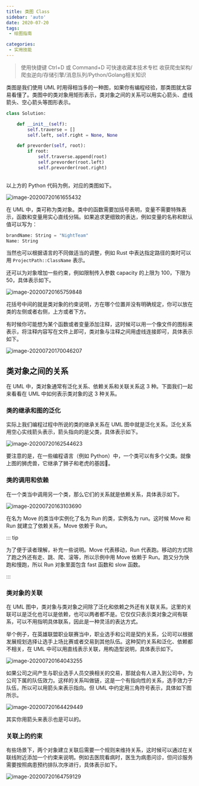 ```yaml
---
title: 类图 Class
sidebar: 'auto'
date: 2020-07-20
tags:
 - 绘图指南

categories:
 - 实用技能
---
```


> 使用快捷键 Ctrl+D 或 Command+D 可快速收藏本技术专栏 收获爬虫架构/爬虫逆向/存储引擎/消息队列/Python/Golang相关知识


类图是我们使用 UML 时用得相当多的一种图，如果你有编程经验，那类图就太容易看懂了。类图中的类对象用矩形表示，类对象之间的关系可以用实心箭头、虚线箭头、空心箭头等图形表示。

```python
class Solution:

    def __init__(self):
        self.traverse = []
        self.left, self.right = None, None

    def prevorder(self, root):
        if root:
            self.traverse.append(root)
            self.prevorder(root.left)
            self.prevorder(root.right)
    
```

以上方的 Python 代码为例，对应的类图如下。

![image-20200720161655432](https://img.weishidong.com/image-20200720161655432.png)

在 UML 中，类可称为类对象。类中的函数需要加括号表明，变量不需要特殊表示，函数和变量用实心直线分隔。如果追求更细致的表达，例如变量的名称和默认值可以写为：

```python
brandName: String = "NightTeam"
Name: String
```

当然也可以根据语言的不同做适当的调整，例如 Rust 中表达指定路径的类时可以用 `ProjectPath::ClassName` 表示。

还可以为对象增加一些约束，例如限制传入参数 capacity 的上限为 100，下限为 50，具体表示如下。

![image-20200720165759848](https://img.weishidong.com/image-20200720165759848.png)

花括号中间的就是类对象的约束说明，方在哪个位置并没有明确规定，你可以放在类的左侧或者右侧，上方或者下方。

有时候你可能想为某个函数或者变量添加注释，这时候可以用一个像文件的图标来表示，将注释内容写在文件上即可，类对象与注释之间用虚线连接即可，具体表示如下。

![image-20200720170046207](https://img.weishidong.com/image-20200720170046207.png)





## 类对象之间的关系

在 UML 中，类对象通常有泛化关系、依赖关系和关联关系这 3 种。下面我们一起来看看在 UML 中如何表示类对象的这 3 种关系。

### 类的继承和图的泛化

实际上我们编程过程中所说的类的继承关系在 UML 图中就是泛化关系。泛化关系用空心实线箭头表示，箭头指向的是父类，具体表示如下。

![image-20200720162544623](https://img.weishidong.com/image-20200720162544623.png)

要注意的是，在一些编程语言（例如 Python）中，一个类可以有多个父类。就像上图的狮虎兽，它继承了狮子和老虎的基因🧬。



### 类的调用和依赖

在一个类当中调用另一个类，那么它们的关系就是依赖关系，具体表示如下。

![image-20200720163103690](https://img.weishidong.com/image-20200720163103690.png)

在名为 Move 的类当中实例化了名为 Run 的类，实例名为 run。这时候 Move 和 Run 就建立了依赖关系，Move 依赖于 Run。

::: tip

为了便于读者理解，补充一些说明。Move 代表移动，Run 代表跑。移动的方式除了跑之外还有走、跳、爬、滚等，所以示例中用 Move 依赖于 Run。跑又分为快跑和慢跑，所以 Run 对象里面包含 fast 函数和 slow 函数。

:::



### 类对象的关联

在 UML 图中，类对象与类对象之间除了泛化和依赖之外还有关联关系。这里的关联可以是泛化也可以是依赖，也可以两者都不是。它仅仅只表示类对象之间有联系，可以不用指明具体联系，因此是一种灵活的表达方式。

举个例子，在英雄联盟职业联赛当中，职业选手和公司是契约关系，公司可以根据发展规划选择让选手上场比赛或者交易到其他队伍。这种契约关系和泛化、依赖都不相关，在 UML 中可以用直线表示关联，用构造型说明，具体表示如下。

![image-20200720164043255](https://img.weishidong.com/image-20200720164043255.png)

如果公司之间产生与职业选手人员交换相关的交易，那就会有人进入到公司中，为公司下属的队伍效力。这样的关系叫做链，这是一个有指向性的关系，选手效力于队伍，所以可以用箭头来表示指向。但 UML 中约定用三角符号表示，具体如下图所示。

![image-20200720164429449](https://img.weishidong.com/image-20200720164429449.png)

其实你用箭头来表示也是可以的。



### 关联上的约束

有些场景下，两个对象建立关联后需要一个规则来维持关系，这时候可以通过在关联线附近添加一个约束来说明。例如去医院看病时，医生为病患问诊，但问诊服务需要按照病患预约排队次序进行，具体表示如下。

![image-20200720164759129](https://img.weishidong.com/image-20200720164759129.png)

